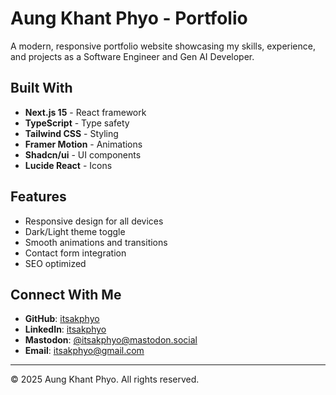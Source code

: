 # Aung Khant Phyo - Portfolio

A modern, responsive portfolio website showcasing my skills, experience, and projects as a Software Engineer and Gen AI Developer.

## Built With

- **Next.js 15** - React framework
- **TypeScript** - Type safety
- **Tailwind CSS** - Styling
- **Framer Motion** - Animations
- **Shadcn/ui** - UI components
- **Lucide React** - Icons

## Features

- Responsive design for all devices
- Dark/Light theme toggle
- Smooth animations and transitions
- Contact form integration
- SEO optimized

## Connect With Me

- **GitHub**: [itsakphyo](https://github.com/itsakphyo)
- **LinkedIn**: [itsakphyo](https://www.linkedin.com/in/itsakphyo/)
- **Mastodon**: [@itsakphyo@mastodon.social](https://mastodon.social/@itsakphyo)
- **Email**: itsakphyo@gmail.com

---

© 2025 Aung Khant Phyo. All rights reserved.
